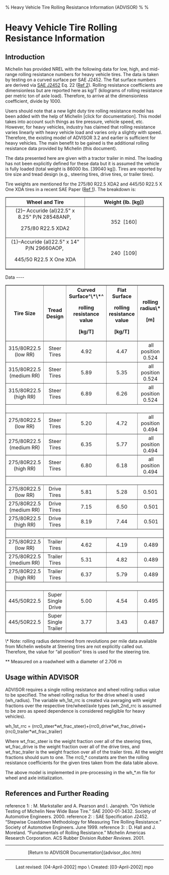 % Heavy Vehicle Tire Rolling Resistance Information (ADVISOR)
% 
% 

Heavy Vehicle Tire Rolling Resistance Information
=================================================

Introduction
------------

Michelin has provided NREL with the following data for low, high, and
mid-range rolling resistance numbers for heavy vehicle tires. The data
is taken by testing on a curved surface per SAE J2452. The flat surface
numbers are derived via [SAE
J2452](http://www.sae.org/servlets/productDetail?PROD_TYP=STD&PROD_CD=J2452_199906)
Eq. 22 ([Ref 2](#ref_2)). Rolling resistance coefficients are
dimensionless but are reported here as kg/T (kilograms of rolling
resistance per metric ton of axle load). Therefore, to arrive at the
dimensionless coefficient, divide by 1000.

Users should note that a new light duty tire rolling resistance model
has been added with the help of Michelin [click for documentation]. This
model takes into account such things as tire pressure, vehicle speed,
etc. However, for heavy vehicles, industry has claimed that rolling
resistance varies linearly with heavy vehicle load and varies only a
slightly with speed. Therefore, the existing model of ADVISOR 3.2 and
earlier is sufficient for heavy vehicles. The main benefit to be gained
is the additional rolling resistance data provided by Michelin (this
document).

The data presented here are given with a tractor trailer in mind. The
loading has not been explicitly defined for these data but it is assumed
the vehicle is fully loaded (total weight is 86000 lbs. [39040 kg]).
Tires are reported by tire size and tread design (e.g., steering tires,
drive tires, or trailer tires). 

Tire weights are mentioned for the 275/80 R22.5 XDA2 and 445/50 R22.5 X
One XDA tires in a recent SAE Paper ([Ref 1](#ref_1)). The breakdown is:

<div align="center">
<center>
<table border="1" width="100%">
<tr>
<th width="50%">
Wheel and Tire

</th>
<th width="50%">
Weight (lb. [kg])

</th>
</tr>
<tr>
<td width="50%" valign="middle" align="center">
(2)– Accuride (al)22.5" x 8.25" P/N 28548ANP, 

<p>
275/80 R22.5 XDA2

</td>
<td width="50%" valign="middle" align="center">
352  [160]

</td>
</tr>
<tr>
<td width="50%" valign="middle" align="center">
(1)–Accuride (al)22.5" x 14" P/N 29660AOP, 

<p>
445/50 R22.5 X One XDA

</td>
<td width="50%" valign="middle" align="center">
240  [109]

</td>
</tr>
</table>
</center>
</div>
Data
----

<div align="center">
<center>
<table border="1" width="100%">
<tr>
<th width="20%" valign="middle" align="center">
Tire Size

</th>
<th width="20%" valign="middle" align="center">
Tread Design

</th>
<th width="20%" valign="middle" align="center">
Curved Surface^\*\*^

rolling resistance value

<p>
[kg/T]

</th>
<th width="20%" valign="middle" align="center">
Flat Surface

rolling resistance value

<p>
[kg/T]

</th>
<th width="20%" valign="middle" align="center">
rolling radius\*

[m]

</th>
</tr>
<tr>
<td width="20%" valign="middle" align="center">
315/80R22.5 (low RR)

</td>
<td width="20%" valign="middle" align="center">
Steer Tires

</td>
<td width="20%" valign="middle" align="center">
4.92

</td>
<td width="20%" valign="middle" align="center">
4.47

</td>
<td width="20%" valign="middle" align="center">
 all position 0.524

</td>
</tr>
<tr>
<td width="20%" valign="middle" align="center">
315/80R22.5 (medium RR)

</td>
<td width="20%" valign="middle" align="center">
Steer Tires

</td>
<td width="20%" valign="middle" align="center">
5.89

</td>
<td width="20%" valign="middle" align="center">
5.35

</td>
<td width="20%" valign="middle" align="center">
 all position 0.524

</td>
</tr>
<tr>
<td width="20%" valign="middle" align="center">
315/80R22.5 (high RR)

</td>
<td width="20%" valign="middle" align="center">
Steer Tires

</td>
<td width="20%" valign="middle" align="center">
6.89

</td>
<td width="20%" valign="middle" align="center">
6.26

</td>
<td width="20%" valign="middle" align="center">
 all position 0.524

</td>
</tr>
<tr>
<td width="100%" valign="middle" align="center" colspan="5">
 

</td>
</tr>
<tr>
<td width="20%" valign="middle" align="center">
275/80R22.5 (low RR)

</td>
<td width="20%" valign="middle" align="center">
Steer Tires

</td>
<td width="20%" valign="middle" align="center">
5.20

</td>
<td width="20%" valign="middle" align="center">
4.72

</td>
<td width="20%" valign="middle" align="center">
 all position 0.494

</td>
</tr>
<tr>
<td width="20%" valign="middle" align="center">
275/80R22.5 (medium RR)

</td>
<td width="20%" valign="middle" align="center">
Steer Tires

</td>
<td width="20%" valign="middle" align="center">
6.35

</td>
<td width="20%" valign="middle" align="center">
5.77

</td>
<td width="20%" valign="middle" align="center">
 all position 0.494

</td>
</tr>
<tr>
<td width="20%" valign="middle" align="center">
275/80R22.5 (high RR)

</td>
<td width="20%" valign="middle" align="center">
Steer Tires

</td>
<td width="20%" valign="middle" align="center">
6.80

</td>
<td width="20%" valign="middle" align="center">
6.18

</td>
<td width="20%" valign="middle" align="center">
 all position 0.494

</td>
</tr>
<tr>
<td width="100%" valign="middle" align="center" colspan="5">
 

</td>
</tr>
<tr>
<td width="20%" valign="middle" align="center">
275/80R22.5 (low RR)

</td>
<td width="20%" valign="middle" align="center">
Drive Tires

</td>
<td width="20%" valign="middle" align="center">
5.81

</td>
<td width="20%" valign="middle" align="center">
5.28

</td>
<td width="20%" valign="middle" align="center">
0.501

</td>
</tr>
<tr>
<td width="20%" valign="middle" align="center">
275/80R22.5 (medium RR)

</td>
<td width="20%" valign="middle" align="center">
Drive Tires

</td>
<td width="20%" valign="middle" align="center">
7.15

</td>
<td width="20%" valign="middle" align="center">
6.50

</td>
<td width="20%" valign="middle" align="center">
 0.501

</td>
</tr>
<tr>
<td width="20%" valign="middle" align="center">
275/80R22.5 (high RR)

</td>
<td width="20%" valign="middle" align="center">
Drive Tires

</td>
<td width="20%" valign="middle" align="center">
8.19

</td>
<td width="20%" valign="middle" align="center">
7.44

</td>
<td width="20%" valign="middle" align="center">
 0.501

</td>
</tr>
<tr>
<td width="100%" valign="middle" align="center" colspan="5">
 

</td>
</tr>
<tr>
<td width="20%" valign="middle" align="center">
275/80R22.5 (low RR)

</td>
<td width="20%" valign="middle" align="center">
Trailer Tires

</td>
<td width="20%" valign="middle" align="center">
4.62

</td>
<td width="20%" valign="middle" align="center">
4.19

</td>
<td width="20%" valign="middle" align="center">
 0.489

</td>
</tr>
<tr>
<td width="20%" valign="middle" align="center">
275/80R22.5 (medium RR)

</td>
<td width="20%" valign="middle" align="center">
Trailer Tires

</td>
<td width="20%" valign="middle" align="center">
5.31

</td>
<td width="20%" valign="middle" align="center">
4.82

</td>
<td width="20%" valign="middle" align="center">
 0.489

</td>
</tr>
<tr>
<td width="20%" valign="middle" align="center">
275/80R22.5 (high RR)

</td>
<td width="20%" valign="middle" align="center">
Trailer Tires

</td>
<td width="20%" valign="middle" align="center">
6.37

</td>
<td width="20%" valign="middle" align="center">
5.79

</td>
<td width="20%" valign="middle" align="center">
 0.489

</td>
</tr>
<tr>
<td width="100%" valign="middle" align="center" colspan="5">
 

</td>
</tr>
<tr>
<td width="20%" valign="middle" align="center">
445/50R22.5

</td>
<td width="20%" valign="middle" align="center">
Super Single Drive

</td>
<td width="20%" valign="middle" align="center">
5.00

</td>
<td width="20%" valign="middle" align="center">
4.54

</td>
<td width="20%" valign="middle" align="center">
 0.495

</td>
</tr>
<tr>
<td width="20%" valign="middle" align="center">
445/50R22.5

</td>
<td width="20%" valign="middle" align="center">
Super Single Trailer

</td>
<td width="20%" valign="middle" align="center">
3.77

</td>
<td width="20%" valign="middle" align="center">
3.43

</td>
<td width="20%" valign="middle" align="center">
 0.487

</td>
</tr>
</table>
</center>
</div>
\* Note: rolling radius determined from revolutions per mile data
available from Michelin website at <http://www.michelintruck.com/>
Steering tires are not explicitly called out. Therefore, the value for
“all position” tires is used for the steering tire.

\*\* Measured on a roadwheel with a diameter of 2.706 m

Usage within ADVISOR
--------------------

ADVISOR requires a single rolling resistance and wheel rolling radius
value to be specified. The wheel rolling radius for the drive wheel is
used (wh\_radius). The variable wh\_1st\_rrc is created via averaging
with weight fractions over the respective tire/wheel/axle types
(wh\_2nd\_rrc is assumed to be zero as speed dependence is considered
negligible for heavy vehicles).

wh\_1st\_rrc =
(rrc0\_steer\*wt\_frac\_steer)+(rrc0\_drive\*wt\_frac\_drive)+(rrc0\_trailer\*wt\_frac\_trailer)

Where wt\_frac\_steer is the weight fraction over all of the steering
tires, wt\_frac\_drive is the weight fraction over all of the drive
tires, and wt\_frac\_trailer is the weight fraction over all of the
trailer tires. All the weight fractions should sum to one. The rrc0\_\*
constants are then the rolling resistance coefficients for the given
tires taken from the data table above.

The above model is implemented in pre-processing in the wh\_\*.m file
for wheel and axle initialization.

References and Further Reading
------------------------------

<a name="ref_1">reference 1:</a>
:   M. Markstaller and A. Pearson and I. Janajreh. “On Vehicle Testing
    of Michelin New Wide Base Tire.” SAE 2000-01-3432. Society of
    Automotive Engineers. 2000.
<a name="ref_2">reference 2:</a>
:   SAE Specification J2452. “Stepwise Coastdown Methodology for
    Measuring Tire Rolling Resistance.” Society of Automotive Engineers.
    June 1999.
<a name="ref_3">reference 3:</a>
:   D. Hall and J. Moreland. “Fundamentals of Rolling Resistance.”
    Michelin Americas Research Corporation. ACS Rubber Division *Rubber
    Reviews*. 2001.

* * * * *

<center>
<p>
[Return to ADVISOR Documentation](advisor_doc.htm)

</center>

* * * * *

<center>
<p>
Last revised: [04-April-2002] mpo \
Created: [03-April-2002] mpo

</center>
